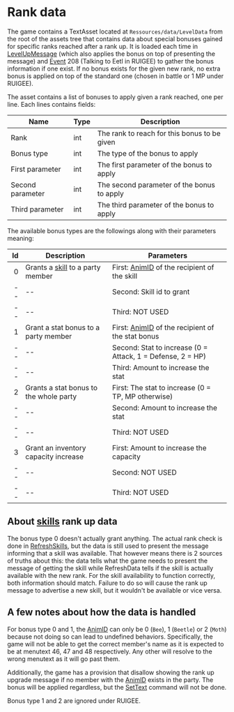 # Rank data

The game contains a TextAsset located at `Ressources/data/LevelData` from the root of the assets tree that contains data about special bonuses gained for specific ranks reached after a rank up. It is loaded each time in [LevelUpMessage](../Battle%20system/Battle%20flow/LevelUpMessage.md) (which also applies the bonus on top of presenting the message) and [Event](../SetText/Individual%20commands/Event.md) 208 (Talking to Eetl in RUIGEE) to gather the bonus information if one exist. If no bonus exists for the given new rank, no extra bonus is applied on top of the standard one (chosen in battle or 1 MP under RUIGEE).

The asset contains a list of bonuses to apply given a rank reached, one per line. Each lines contains fields:

|Name|Type|Description|
|----|----|-----------|
|Rank|int|The rank to reach for this bonus to be given|
|Bonus type|int|The type of the bonus to apply|
|First parameter|int|The first parameter of the bonus to apply|
|Second parameter|int|The second parameter of the bonus to apply|
|Third parameter|int|The third parameter of the bonus to apply|

The available bonus types are the followings along with their parameters meaning:

|Id|Description|Parameters|
|--:|-----------|----------|
|0|Grants a [skill](../Enums%20and%20IDs/Skills.md) to a party member|First: [AnimID](../Enums%20and%20IDs/AnimIDs.md) of the recipient of the skill|
|--|--|Second: Skill id to grant|
|--|--|Third: NOT USED|
|1|Grant a stat bonus to a party member|First: [AnimID](../Enums%20and%20IDs/AnimIDs.md) of the recipient of the stat bonus|
|--|--|Second: Stat to increase (0 = Attack, 1 = Defense, 2 = HP)|
|--|--|Third: Amount to increase the stat|
|2|Grants a stat bonus to the whole party|First: The stat to increase (0 = TP, MP otherwise)|
|--|--|Second: Amount to increase the stat|
|--|--|Third: NOT USED|
|3|Grant an inventory capacity increase|First: Amount to increase the capacity|
|--|--|Second: NOT USED|
|--|--|Third: NOT USED|

## About [skills](../Enums%20and%20IDs/Skills.md) rank up data
The bonus type 0 doesn't actually grant anything. The actual rank check is done in [RefreshSkills](../Battle%20system/RefreshSkills.md), but the data is still used to present the message informing that a skill was available. That however means there is 2 sources of truths about this: the data tells what the game needs to present the message of getting the skill while RefreshData tells if the skill is actually available with the new rank. For the skill availability to function correctly, both information should match. Failure to do so will cause the rank up message to advertise a new skill, but it wouldn't be available or vice versa.

## A few notes about how the data is handled
For bonus type 0 and 1, the [AnimID](../Enums%20and%20IDs/AnimIDs.md) can only be 0 (`Bee`), 1 (`Beetle`) or 2 (`Moth`) because not doing so can lead to undefined behaviors. Specifically, the game will not be able to get the correct member's name as it is expected to be at menutext 46, 47 and 48 respectively. Any other will resolve to the wrong menutext as it will go past them.

Additionally, the game has a provision that disallow showing the rank up upgrade message if no member with the [AnimID](../Enums%20and%20IDs/AnimIDs.md) exists in the party. The bonus will be applied regardless, but the [SetText](../SetText/SetText.md) command will not be done.

Bonus type 1 and 2 are ignored under RUIGEE.

